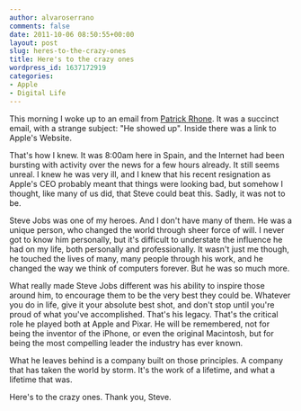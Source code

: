 ```yaml
---
author: alvaroserrano
comments: false
date: 2011-10-06 08:50:55+00:00
layout: post
slug: heres-to-the-crazy-ones
title: Here's to the crazy ones
wordpress_id: 1637172919
categories:
- Apple
- Digital Life
---
```


This morning I woke up to an email from [Patrick Rhone](http://patrickrhone.com). It was a succinct email, with a strange subject: "He showed up". Inside there was a link to Apple's Website.

That's how I knew. It was 8:00am here in Spain, and the Internet had been bursting with activity over the news for a few hours already. It still seems unreal. I knew he was very ill, and I knew that his recent resignation as Apple's CEO probably meant that things were looking bad, but somehow I thought, like many of us did, that Steve could beat this. Sadly, it was not to be. 

Steve Jobs was one of my heroes. And I don't have many of them. He was a unique person, who changed the world through sheer force of will. I never got to know him personally, but it's difficult to understate the influence he had on my life, both personally and professionally. It wasn't just me though, he touched the lives of many, many people through his work, and he changed the way we think of computers forever. But he was so much more.

What really made Steve Jobs different was his ability to inspire those around him, to encourage them to be the very best they could be. Whatever you do in life, give it your absolute best shot, and don't stop until you're proud of what you've accomplished. That's his legacy. That's the critical role he played both at Apple and Pixar. He will be remembered, not for being the inventor of the iPhone, or even the original Macintosh, but for being the most compelling leader the industry has ever known. 

What he leaves behind is a company built on those principles. A company that has taken the world by storm. It's the work of a lifetime, and what a lifetime that was.

Here's to the crazy ones. Thank you, Steve.




